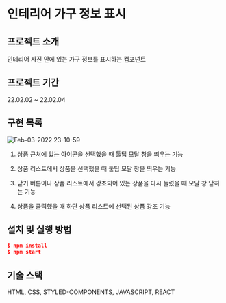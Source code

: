 # 인테리어 가구 정보 표시

## 프로젝트 소개
인테리어 사진 안에 있는 가구 정보를 표시하는 컴포넌트

## 프로젝트 기간
22.02.02 ~ 22.02.04

## 구현 목록

![Feb-03-2022 23-10-59](https://user-images.githubusercontent.com/90027202/152359252-b188579a-1643-476b-ba61-4d7ca786a8f5.gif)

1. 상품 근처에 있는 아이콘을 선택했을 때 툴팁 모달 창을 띄우는 기능

2. 상품 리스트에서 상품을 선택했을 때 툴팁 모달 창을 띄우는 기능

3. 닫기 버튼이나 상품 리스트에서 강조되어 있는 상품을 다시 눌렀을 때 모달 창 닫히는 기능

4. 상품을 클릭했을 때 하단 상품 리스트에 선택된 상품 강조 기능

## 설치 및 실행 방법

```json
$ npm install
$ npm start
```

## 기술 스택

HTML, CSS, STYLED-COMPONENTS, JAVASCRIPT, REACT
